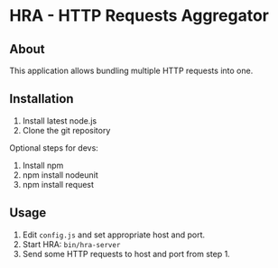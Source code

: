 HRA - HTTP Requests Aggregator
==============================

About
-----

This application allows bundling multiple HTTP requests into one.


Installation
------------

1. Install latest node.js
2. Clone the git repository

Optional steps for devs:

1. Install npm
2. npm install nodeunit
3. npm install request


Usage
-----

1. Edit `config.js` and set appropriate host and port.
2. Start HRA: `bin/hra-server`
3. Send some HTTP requests to host and port from step 1.
